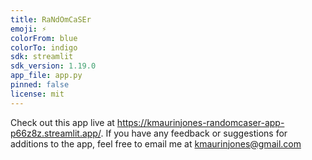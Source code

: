 ```yaml
---
title: RaNdOmCaSEr
emoji: ⚡
colorFrom: blue
colorTo: indigo
sdk: streamlit
sdk_version: 1.19.0
app_file: app.py
pinned: false
license: mit
---
```


Check out this app live at https://kmaurinjones-randomcaser-app-p66z8z.streamlit.app/.  If you have any feedback or suggestions for additions to the app, feel free to email me at kmaurinjones@gmail.com
